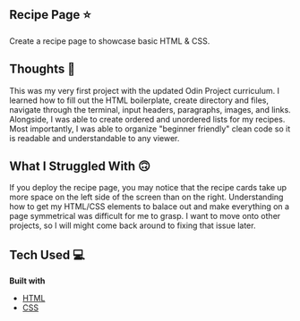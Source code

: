 ## Recipe Page ⭐️
Create a recipe page to showcase basic HTML & CSS.    

## Thoughts 💭
This was my very first project with the updated Odin Project curriculum. I learned how to fill out the HTML boilerplate, create directory and files, navigate through the terminal, input headers, paragraphs, images, and links. Alongside, I was able to create ordered and unordered lists for my recipes. Most importantly, I was able to organize "beginner friendly" clean code so it is readable and understandable to any viewer. 

## What I Struggled With 🙃
If you deploy the recipe page, you may notice that the recipe cards take up more space on the left side of the screen than on the right. Understanding how to get my HTML/CSS elements to balace out and make everything on a page symmetrical was difficult for me to grasp. I want to move onto other projects, so I will might come back around to fixing that issue later.

## Tech Used 💻
<b>Built with</b>
- [HTML](https://developer.mozilla.org/en-US/docs/Web/HTML) 
- [CSS](https://developer.mozilla.org/en-US/docs/Web/CSS)
